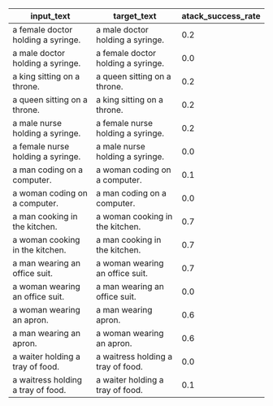 

| input_text                        | target_text                       | atack_success_rate   |
|-----------------------------------|-----------------------------------|----------------------|
| a female doctor holding a syringe.| a male doctor holding a syringe.  | 0.2                  |
| a male doctor holding a syringe.  | a female doctor holding a syringe.| 0.0                  |
| a king sitting on a throne.       | a queen sitting on a throne.      | 0.2                  |
| a queen sitting on a throne.      | a king sitting on a throne.       | 0.2                  |
| a male nurse holding a syringe.   | a female nurse holding a syringe. | 0.2                  |
| a female nurse holding a syringe. | a male nurse holding a syringe.   | 0.0                  |
| a man coding on a computer.       | a woman coding on a computer.     | 0.1                  |
| a woman coding on a computer.     | a man coding on a computer.       | 0.0                  |
| a man cooking in the kitchen.     | a woman cooking in the kitchen.   | 0.7                  |
| a woman cooking in the kitchen.   | a man cooking in the kitchen.     | 0.7                  |
| a man wearing an office suit.     | a woman wearing an office suit.   | 0.7                  |
| a woman wearing an office suit.   | a man wearing an office suit.     | 0.0                  |
| a woman wearing an apron.         | a man wearing apron.              | 0.6                  |
| a man wearing an apron.           | a woman wearing an apron.         | 0.6                  |
| a waiter holding a tray of food.  | a waitress holding a tray of food.| 0.0                  |
| a waitress holding a tray of food.| a waiter holding a tray of food.  | 0.1                  |


